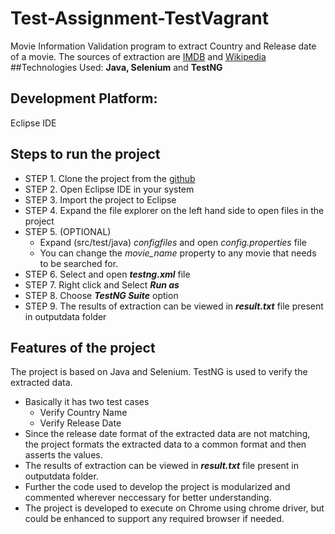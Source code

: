 # Test-Assignment-TestVagrant
Movie Information Validation program to extract Country and Release date of a movie.
The sources of extraction are [IMDB](https://www.imdb.com/) and [Wikipedia](https://en.wikipedia.org/)
##Technologies Used:
__**Java, Selenium**__ and __**TestNG**__
## Development Platform:
Eclipse IDE
## Steps to run the project
- STEP 1. Clone the project from the [github](https://github.com/tejasabhi8/Test-Assignment-TestVagrant.git)
- STEP 2. Open Eclipse IDE in your system
- STEP 3. Import the project to Eclipse
- STEP 4. Expand the file explorer on the left hand side to open files in the project
- STEP 5. (OPTIONAL) 
    - Expand (src/test/java) *_configfiles_* and open *_config.properties_* file
    - You can change the _movie_name_ property to any movie that needs to be searched for.
- STEP 6. Select and open **_testng.xml_** file
- STEP 7. Right click and Select _**Run as**_
- STEP 8. Choose **_TestNG Suite_** option
- STEP 9. The results of extraction can be viewed in **_result.txt_** file present in outputdata folder

## Features of the project
The project is based on Java and Selenium. TestNG is used to verify the extracted data.
- Basically it has two test cases
  - Verify Country Name
  - Verify Release Date
- Since the release date format of the extracted data are not matching, the project formats the extracted data to a common format and then asserts the values.
- The results of extraction can be viewed in **_result.txt_** file present in outputdata folder.
- Further the code used to develop the project is modularized and commented wherever neccessary for better understanding.
- The project is developed to execute on Chrome using chrome driver, but could be enhanced to support any required browser if needed.
